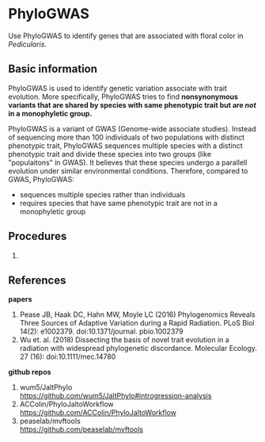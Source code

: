 # PhyloGWAS
Use PhyloGWAS to identify genes that are associated with floral color in *Pedicularis*.

## Basic information
PhyloGWAS is used to identify genetic variation associate with trait evolution. More specifically, PhyloGWAS tries to find **nonsynonymous variants that are shared by species with same phenotypic trait but are *not* in a monophyletic group.**

PhyloGWAS is a variant of GWAS (Genome-wide associate studies). Instead of sequencing more than 100 individuals of two populations with distinct phenotypic trait, PhyloGWAS sequences multiple species with a distinct phenotypic trait and divide these species into two groups (like "populaitons" in GWAS). It believes that these species undergo a parallell evolution under similar environmental conditions. Therefore, compared to GWAS, PhyloGWAS:
- sequences multiple species rather than individuals
- requires species that have same phenotypic trait are not in a monophyletic group

## Procedures
1. 


## References
**papers**
1. Pease JB, Haak DC, Hahn MW, Moyle LC (2016) Phylogenomics Reveals Three Sources of Adaptive Variation during a Rapid Radiation. PLoS Biol 14(2): e1002379. doi:10.1371/journal. pbio.1002379
2. Wu et. al. (2018) Dissecting the basis of novel trait evolution in a radiation with widespread phylogenetic discordance. Molecular Ecology. 27 (16): doi:10.1111/mec.14780

**github repos**
1. wum5/JaltPhylo\
https://github.com/wum5/JaltPhylo#introgression-analysis
2. ACColin/PhyloJaltoWorkflow\
https://github.com/ACColin/PhyloJaltoWorkflow
3. peaselab/mvftools\
https://github.com/peaselab/mvftools


